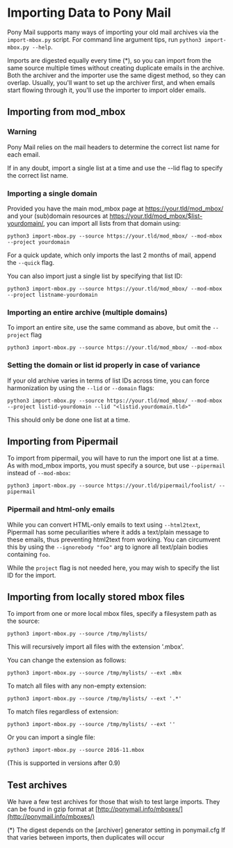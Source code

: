# Importing Data to Pony Mail #
Pony Mail supports many ways of importing your old mail archives via the
`import-mbox.py` script. For command line argument tips, run `python3
import-mbox.py --help`.

Imports are digested equally every time (*), so you can
import from the same source multiple times without creating duplicate emails in
the archive. Both the archiver and the importer use the same digest method, so
they can overlap. Usually, you'll want to set up the archiver first, and when
emails start flowing through it, you'll use the importer to import older emails.

## Importing from mod_mbox

### Warning ###

Pony Mail relies on the mail headers to determine the correct list name for each email.

If in any doubt, import a single list at a time and use the --lid flag to specify the correct list name.

### Importing a single domain
Provided you have the main mod_mbox page at https://your.tld/mod_mbox/ and your (sub)domain resources at
https://your.tld/mod_mbox/$list-yourdomain/, you can import all lists from that domain using:

`python3 import-mbox.py --source https://your.tld/mod_mbox/ --mod-mbox --project yourdomain`

For a quick update, which only imports the last 2 months of mail, append the `--quick` flag.

You can also import just a single list by specifying that list ID:

`python3 import-mbox.py --source https://your.tld/mod_mbox/ --mod-mbox --project listname-yourdomain`

### Importing an entire archive (multiple domains)
To import an entire site, use the same command as above, but omit the `--project` flag

`python3 import-mbox.py --source https://your.tld/mod_mbox/ --mod-mbox`

### Setting the domain or list id properly in case of variance
If your old archive varies in terms of list IDs across time, you can force harmonization by using the `--lid` or `--domain` flags:

`python3 import-mbox.py --source https://your.tld/mod_mbox/ --mod-mbox --project listid-yourdomain --lid "<listid.yourdomain.tld>"`

This should only be done one list at a time.

## Importing from Pipermail
To import from pipermail, you will have to run the import one list at a time. As with mod_mbox imports, you must specify a source, but use `--pipermail` instead of `--mod-mbox`:

`python3 import-mbox.py --source https://your.tld/pipermail/foolist/ --pipermail`

### Pipermail and html-only emails
While you can convert HTML-only emails to text using `--html2text`, Pipermail has some peculiarities
where it adds a text/plain message to these emails, thus preventing html2text from working. You can
circumvent this by using the `--ignorebody "foo"` arg to ignore all text/plain bodies containing `foo`.

While the `project` flag is not needed here, you may wish to specify the list ID for the import.

## Importing from locally stored mbox files
To import from one or more local mbox files, specify a filesystem path as the source:

`python3 import-mbox.py --source /tmp/mylists/`

This will recursively import all files with the extension '.mbox'.

You can change the extension as follows:

`python3 import-mbox.py --source /tmp/mylists/ --ext .mbx`

To match all files with any non-empty extension:

`python3 import-mbox.py --source /tmp/mylists/ --ext '.*'`

To match files regardless of extension:

`python3 import-mbox.py --source /tmp/mylists/ --ext ''`

Or you can import a single file:

`python3 import-mbox.py --source 2016-11.mbox`

(This is supported in versions after 0.9)

## Test archives
We have a few test archives for those that wish to test large imports.
They can be found in gzip format at [http://ponymail.info/mboxes/](http://ponymail.info/mboxes/)

(*) The digest depends on the [archiver] generator setting in ponymail.cfg
If that varies between imports, then duplicates will occur

